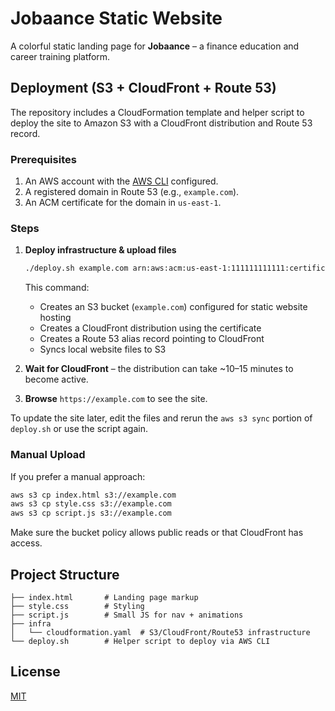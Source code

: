 # Jobaance Static Website

A colorful static landing page for **Jobaance** – a finance education and career training platform.

## Deployment (S3 + CloudFront + Route 53)

The repository includes a CloudFormation template and helper script to deploy the
site to Amazon S3 with a CloudFront distribution and Route 53 record.

### Prerequisites

1. An AWS account with the [AWS CLI](https://docs.aws.amazon.com/cli/latest/userguide/getting-started-install.html) configured.
2. A registered domain in Route 53 (e.g., `example.com`).
3. An ACM certificate for the domain in `us-east-1`.

### Steps

1. **Deploy infrastructure & upload files**

   ```bash
   ./deploy.sh example.com arn:aws:acm:us-east-1:111111111111:certificate/abcd-1234
   ```

   This command:
   - Creates an S3 bucket (`example.com`) configured for static website hosting
   - Creates a CloudFront distribution using the certificate
   - Creates a Route 53 alias record pointing to CloudFront
   - Syncs local website files to S3

2. **Wait for CloudFront** – the distribution can take ~10–15 minutes to become active.
3. **Browse** `https://example.com` to see the site.

To update the site later, edit the files and rerun the `aws s3 sync` portion of
`deploy.sh` or use the script again.

### Manual Upload

If you prefer a manual approach:

```bash
aws s3 cp index.html s3://example.com
aws s3 cp style.css s3://example.com
aws s3 cp script.js s3://example.com
```

Make sure the bucket policy allows public reads or that CloudFront has access.

## Project Structure

```
├── index.html       # Landing page markup
├── style.css        # Styling
├── script.js        # Small JS for nav + animations
├── infra
│   └── cloudformation.yaml  # S3/CloudFront/Route53 infrastructure
└── deploy.sh        # Helper script to deploy via AWS CLI
```

## License

[MIT](LICENSE)
